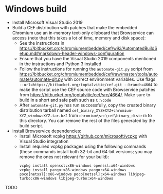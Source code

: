 # Windows build

- Install Microsoft Visual Studio 2019
- Build a CEF distribution with patches that make the embedded Chromium use an in-memory text-only clipboard that Browservice can access (note that this takes a lot of time, memory and disk space):
    - See the instructions in https://bitbucket.org/chromiumembedded/cef/wiki/AutomatedBuildSetup.md#markdown-header-windows-configuration
    - Ensure that you have the Visual Studio 2019 components mentioned in the instructions and Python 3 installed
    - Follow the instructions for running the `automate-git.py` script from https://bitbucket.org/chromiumembedded/cef/raw/master/tools/automate/automate-git.py with correct environment variables. Use flags `--url=https://bitbucket.org/toptalvitie/cef.git --branch=4664` to make the script use the CEF source code with Browservice patches from https://bitbucket.org/toptalvitie/cef/src/4664/. Make sure to build in a short and safe path such as `C:\code`
    - After `automate-git.py` has run successfully, copy the created binary distribution tarball named `cef_binary_XYZ+XYZ+chromium-XYZ_windowsXYZ.tar.bz2` from `chromium\src\cef\binary_distrib` to this directory. You can remove the rest of the files generated by the build script.
- Install Browservice dependencies:
    - Install Microsoft vcpkg https://github.com/microsoft/vcpkg with Visual Studio integration
    - Install required vcpkg packages using the following commands (these commands install both 32-bit and 64-bit versions; you may remove the ones not relevant for your build):
        ```
        vcpkg install openssl:x86-windows openssl:x64-windows
        vcpkg install pango:x86-windows pango:x64-windows poco[netssl]:x86-windows poco[netssl]:x64-windows libjpeg-turbo:x86-windows libjpeg-turbo:x64-windows
        ```

TODO 
